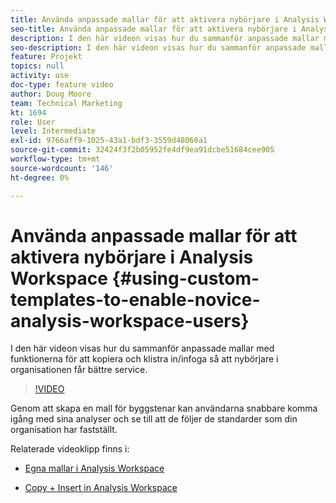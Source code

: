 ```yaml
---
title: Använda anpassade mallar för att aktivera nybörjare i Analysis Workspace
seo-title: Använda anpassade mallar för att aktivera nybörjare i Analysis Workspace
description: I den här videon visas hur du sammanför anpassade mallar med funktionerna för att kopiera och klistra in/infoga så att nybörjare i organisationen får bättre service.
seo-description: I den här videon visas hur du sammanför anpassade mallar med funktionerna för att kopiera och klistra in/infoga så att nybörjare i organisationen får bättre service.
feature: Projekt
topics: null
activity: use
doc-type: feature video
author: Doug Moore
team: Technical Marketing
kt: 1694
role: User
level: Intermediate
exl-id: 9766aff9-1025-43a1-bdf3-3559d48060a1
source-git-commit: 32424f3f2b05952fe4df9ea91dcbe51684cee905
workflow-type: tm+mt
source-wordcount: '146'
ht-degree: 0%

---
```


# Använda anpassade mallar för att aktivera nybörjare i Analysis Workspace {#using-custom-templates-to-enable-novice-analysis-workspace-users}

I den här videon visas hur du sammanför anpassade mallar med funktionerna för att kopiera och klistra in/infoga så att nybörjare i organisationen får bättre service.

>[!VIDEO](https://video.tv.adobe.com/v/23234/?quality=12)

Genom att skapa en mall för byggstenar kan användarna snabbare komma igång med sina analyser och se till att de följer de standarder som din organisation har fastställt.

Relaterade videoklipp finns i:

* [Egna mallar i Analysis Workspace](https://helpx.adobe.com/analytics/kt/using/create-manage-custom-templates-analysis-workspace-feature-video-use.html)

* [Copy + Insert in Analysis Workspace](https://helpx.adobe.com/analytics/kt/using/copy-insert-analysis-workspace-feature-video-use.html)
